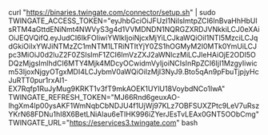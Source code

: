 
curl "https://binaries.twingate.com/connector/setup.sh" | sudo TWINGATE_ACCESS_TOKEN="eyJhbGciOiJFUzI1NiIsImtpZCI6InBvaHhHbUlsRTM4aGttdENiNmt4NWVyS3g4d1VVMDNDN1NQRGZXRDJVNkkiLCJ0eXAiOiJEQVQifQ.eyJudCI6IkFOIiwiYWlkIjoiNjcxMjYiLCJkaWQiOiI1NTI5MzciLCJqdGkiOiIxYWJiNTMzZC1mNTM1LTRiNTItYjY0ZS1hOGMyM2I0MTk0YmUiLCJpc3MiOiJ0d2luZ2F0ZSIsImF1ZCI6ImVzZXJ2aWNlczMiLCJleHAiOjE2ODI5ODQzMjgsImlhdCI6MTY4Mjk4MDcyOCwidmVyIjoiNCIsInRpZCI6IjI1MzgyIiwicm53IjoxNjgyOTgxMDI4LCJybmV0aWQiOiIzMjI3NyJ9.Bto5qAn9pFbuTjpjyHcJuRTT0pur1rxAI1-EX7Rqfp1RuJyMug9KRKT1v3fT9mkAOEK1UYlU18VoybdNCo1IwA" TWINGATE_REFRESH_TOKEN="MJ66Rnd6geuxAO-lhgXm4lp00ysAKF1WmNqbCbNDJU4f1UjWj97KLz7OBFSUXZPtc9LeV7uRszYKrN68FDNu1hI8X6BetLNiAlau6eTIHK996iZYerJEsTvLEAx0GNT5OObCmg" TWINGATE_URL="https://eservices3.twingate.com" bash
